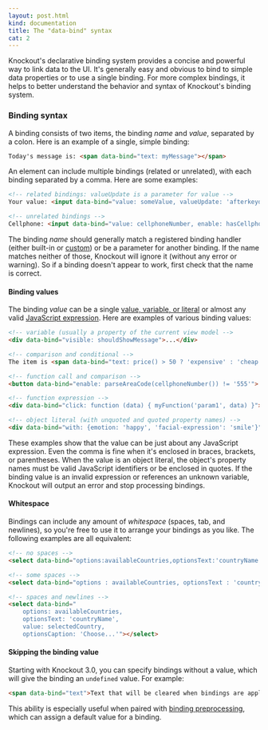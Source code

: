 ```yaml
---
layout: post.html
kind: documentation
title: The "data-bind" syntax
cat: 2
---
```


Knockout's declarative binding system provides a concise and powerful way to link data to the UI. It's generally easy and obvious to bind to simple data properties or to use a single binding. For more complex bindings, it helps to better understand the behavior and syntax of Knockout's binding system.

### Binding syntax

A binding consists of two items, the binding *name* and *value*, separated by a colon. Here is an example of a single, simple binding:

```html
Today's message is: <span data-bind="text: myMessage"></span>
```

An element can include multiple bindings (related or unrelated), with each binding separated by a comma. Here are some examples:

```html
<!-- related bindings: valueUpdate is a parameter for value -->
Your value: <input data-bind="value: someValue, valueUpdate: 'afterkeydown'" />

<!-- unrelated bindings -->
Cellphone: <input data-bind="value: cellphoneNumber, enable: hasCellphone" />
```

The binding *name* should generally match a registered binding handler (either built-in or [custom](custom-bindings.html)) or be a parameter for another binding. If the name matches neither of those, Knockout will ignore it (without any error or warning). So if a binding doesn't appear to work, first check that the name is correct.

#### Binding values

The binding *value* can be a single [value, variable, or literal](https://developer.mozilla.org/en-US/docs/JavaScript/Guide/Values,_variables,_and_literals) or almost any valid [JavaScript expression](https://developer.mozilla.org/en-US/docs/JavaScript/Guide/Expressions_and_Operators). Here are examples of various binding values:

```html
<!-- variable (usually a property of the current view model -->
<div data-bind="visible: shouldShowMessage">...</div>

<!-- comparison and conditional -->
The item is <span data-bind="text: price() > 50 ? 'expensive' : 'cheap'"></span>.

<!-- function call and comparison -->
<button data-bind="enable: parseAreaCode(cellphoneNumber()) != '555'">...</button>

<!-- function expression -->
<div data-bind="click: function (data) { myFunction('param1', data) }">...</div>

<!-- object literal (with unquoted and quoted property names) -->
<div data-bind="with: {emotion: 'happy', 'facial-expression': 'smile'}">...</div>
```

These examples show that the value can be just about any JavaScript expression. Even the comma is fine when it's enclosed in braces, brackets, or parentheses. When the value is an object literal, the object's property names must be valid JavaScript identifiers or be enclosed in quotes. If the binding value is an invalid expression or references an unknown variable, Knockout will output an error and stop processing bindings.

#### Whitespace

Bindings can include any amount of *whitespace* (spaces, tab, and newlines), so you're free to use it to arrange your bindings as you like. The following examples are all equivalent:

```html
<!-- no spaces -->
<select data-bind="options:availableCountries,optionsText:'countryName',value:selectedCountry,optionsCaption:'Choose...'"></select>

<!-- some spaces -->
<select data-bind="options : availableCountries, optionsText : 'countryName', value : selectedCountry, optionsCaption : 'Choose...'"></select>

<!-- spaces and newlines -->
<select data-bind="
    options: availableCountries,
    optionsText: 'countryName',
    value: selectedCountry,
    optionsCaption: 'Choose...'"></select>
```

#### Skipping the binding value

Starting with Knockout 3.0, you can specify bindings without a value, which will give the binding an `undefined` value. For example:

```html
<span data-bind="text">Text that will be cleared when bindings are applied.</span>
```

This ability is especially useful when paired with [binding preprocessing](#binding-preprocessing), which can assign a default value for a binding.
